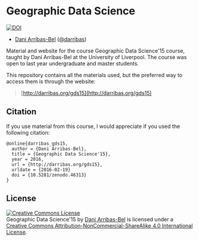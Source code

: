 # Geographic Data Science

[![DOI](https://zenodo.org/badge/doi/10.5281/zenodo.46313.svg)](http://dx.doi.org/10.5281/zenodo.46313)

* [Dani Arribas-Bel](http://darribas.org) ([@darribas](http://darribas.org))

Material and website for the course Geographic Data Science'15 course, taught
by Dani Arribas-Bel at the University of Liverpool. The course was open to
last year undergraduate and master students.

This repository contains all the materials used, but the preferred way to
access them is through the website:

> [http://darribas.org/gds15](http://darribas.org/gds15)

## Citation

If you use material from this course, I would appreciate if you used the
following citation:

```
@online{darribas_gds15,
  author = {Dani Arribas-Bel},
  title = {Geographic Data Science'15},
  year = 2016,
  url = {http://darribas.org/gds15},
  urldate = {2016-02-19}
  doi = {10.5281/zenodo.46313}
}
```

## License

<a rel="license" href="http://creativecommons.org/licenses/by-nc-sa/4.0/"><img alt="Creative Commons License" style="border-width:0" src="https://i.creativecommons.org/l/by-nc-sa/4.0/88x31.png" /></a><br /><span xmlns:dct="http://purl.org/dc/terms/" property="dct:title">Geographic Data Science'15</span> by <a xmlns:cc="http://creativecommons.org/ns#" href="http://darribas.org" property="cc:attributionName" rel="cc:attributionURL">Dani Arribas-Bel</a> is licensed under a <a rel="license" href="http://creativecommons.org/licenses/by-nc-sa/4.0/">Creative Commons Attribution-NonCommercial-ShareAlike 4.0 International License</a>.
